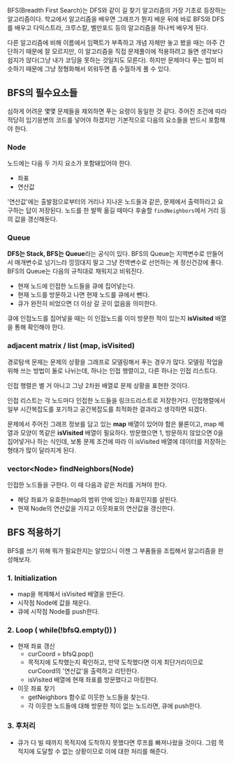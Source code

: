 BFS(Breadth First Search)는 DFS와 같이 길 찾기 알고리즘의 가장 기초로 등장하는 알고리즘이다. 학교에서 알고리즘을 배우면 그래프가 뭔지 배운 뒤에 바로 BFS와 DFS를 배우고 다익스트라, 크루스칼, 벨만포드 등의 알고리즘을 하나씩 배우게 된다.

다른 알고리즘에 비해 이름에서 임팩트가 부족하고 개념 자체만 놓고 봤을 때는 아주 간단하기 때문에 잘 모르지만, 이 알고리즘을 직접 문제풀이에 적용하려고 들면 생각보다 쉽지가 않다(그냥 내가 코딩을 못하는 것일지도 모른다). 하지만 문제마다 푸는 법이 비슷하기 때문에 그냥 정형화해서 외워두면 좀 수월하게 풀 수 있다. 



## BFS의 필수요소들

심하게 어려운 몇몇 문제들을 제외하면 푸는 요령이 동일한 것 같다. 주어진 조건에 따라 적당히 임기응변의 코드를 넣어야 하겠지만 기본적으로 다음의 요소들을 반드시 포함해야 한다.



### Node

노드에는 다음 두 가지 요소가 포함돼있어야 한다.

* 좌표
* 연산값

'연산값'에는 출발점으로부터의 거리나 지나온 노드들과 같은, 문제에서 출력하라고 요구하는 답이 저장된다. 노드를 한 발짝 옮길 때마다 후술할 `findNeighbors`에서 거리 등의 값을 갱신해둔다.



### Queue

**DFS는 Stack, BFS는 Queue**라는 공식이 있다. BFS의 Queue는 지역변수로 만들어서 매개변수로 넘기느라 낑낑대지 말고 그냥 전역변수로 선언하는 게 정신건강에 좋다. BFS의 Queue는 다음의 규칙대로 채워지고 비워진다.

- 현재 노드에 인접한 노드들을 큐에 집어넣는다.
- 현재 노드를 방문하고 나면 현재 노드를 큐에서 뺀다. 
- 큐가 완전히 비었으면 더 이상 갈 곳이 없음을 의미한다.

큐에 인접노드를 집어넣을 때는 이 인접노드를 이미 방문한 적이 있는지 **isVisited** 배열을 통해 확인해야 한다.



### adjacent matrix / list (map, isVisited)

경로탐색 문제는 문제의 상황을 그래프로 모델링해서 푸는 경우가 많다. 모델링 작업을 위해 쓰는 방법이 둘로 나뉘는데, 하나는 인접 행렬이고, 다른 하나는 인접 리스트다.

인접 행렬은 별 거 아니고 그냥 2차원 배열로 문제 상황을 표현한 것이다. 

인접 리스트는 각 노드마다 인접한 노드들을 링크드리스트로 저장한거다. 인접행렬에서 일부 시간복잡도를 포기하고 공간복잡도를 최적화한 결과라고 생각하면 되겠다.

문제에서 주어진 그래프 정보를 담고 있는 **map** 배열이 있어야 함은 물론이고, map 배열과 모양이 똑같은 **isVisited** 배열이 필요하다. 방문했으면 1, 방문하지 않았으면 0을 집어넣거나 하는 식인데, 보통 문제 조건에 따라 이 isVisited 배열에 데이터를 저장하는 형태가 많이 달라지게 된다.



### vector\<Node\> findNeighbors(Node)

인접한 노드들을 구한다. 이 때 다음과 같은 처리를 거쳐야 한다.

* 해당 좌표가 유효한(map의 범위 안에 있는) 좌표인지를 살핀다.
* 현재 Node의 연산값을 가지고 이웃좌표의 연산값을 갱신한다.



## BFS 적용하기

BFS를 쓰기 위해 뭐가 필요한지는 알았으니 이젠 그 부품들을 조립해서 알고리즘을 완성해보자.



### 1. Initialization

* map을 복제해서 isVisited 배열을 만든다.
* 시작점 Node에 값을 채운다.
* 큐에 시작점 Node를 push한다.



### 2. Loop ( while(!bfsQ.empty()) )

* 현재 좌표 갱신
  * curCoord = bfsQ.pop()
  * 목적지에 도착했는지 확인하고, 만약 도착했다면 이게 최단거리이므로 curCoord의 '연산값'을 출력하고 리턴한다.
  * isVisited 배열에 현재 좌표를 방문했다고 마킹한다.
* 이웃 좌표 찾기
  * getNeighbors 함수로 이웃한 노드들을 찾는다.
  * 각 이웃한 노드들에 대해 방문한 적이 없는 노드라면, 큐에 push한다.



### 3. 후처리

* 큐가 다 빌 때까지 목적지에 도착하지 못했다면 루프를 빠져나왔을 것이다. 그럼 목적지에 도달할 수 없는 상황이므로 이에 대한 처리를 해준다.

